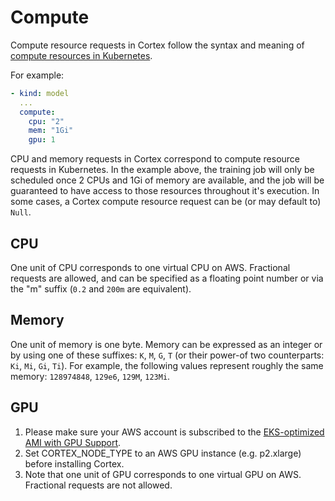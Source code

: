 # Compute

Compute resource requests in Cortex follow the syntax and meaning of [compute resources in Kubernetes](https://kubernetes.io/docs/concepts/configuration/manage-compute-resources-container/).

For example:

```yaml
- kind: model
  ...
  compute:
    cpu: "2"
    mem: "1Gi"
    gpu: 1
```

CPU and memory requests in Cortex correspond to compute resource requests in Kubernetes. In the example above, the training job will only be scheduled once 2 CPUs and 1Gi of memory are available, and the job will be guaranteed to have access to those resources throughout it's execution. In some cases, a Cortex compute resource request can be (or may default to) `Null`.

## CPU

One unit of CPU corresponds to one virtual CPU on AWS. Fractional requests are allowed, and can be specified as a floating point number or via the "m" suffix (`0.2` and `200m` are equivalent).

## Memory

One unit of memory is one byte. Memory can be expressed as an integer or by using one of these suffixes: `K`, `M`, `G`, `T` (or their power-of two counterparts: `Ki`, `Mi`, `Gi`, `Ti`). For example, the following values represent roughly the same memory: `128974848`, `129e6`, `129M`, `123Mi`.

## GPU

1. Please make sure your AWS account is subscribed to the [EKS-optimized AMI with GPU Support](https://aws.amazon.com/marketplace/pp/B07GRHFXGM).
2. Set CORTEX_NODE_TYPE to an AWS GPU instance (e.g. p2.xlarge) before installing Cortex.
3. Note that one unit of GPU corresponds to one virtual GPU on AWS. Fractional requests are not allowed.
